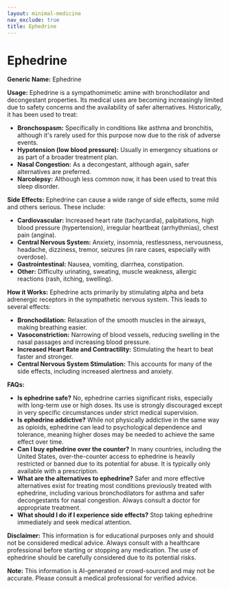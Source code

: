 ```yaml
---
layout: minimal-medicine
nav_exclude: true
title: Ephedrine
---
```


# Ephedrine

**Generic Name:** Ephedrine

**Usage:** Ephedrine is a sympathomimetic amine with bronchodilator and decongestant properties.  Its medical uses are becoming increasingly limited due to safety concerns and the availability of safer alternatives.  Historically, it has been used to treat:

* **Bronchospasm:**  Specifically in conditions like asthma and bronchitis, although it's rarely used for this purpose now due to the risk of adverse events.
* **Hypotension (low blood pressure):**  Usually in emergency situations or as part of a broader treatment plan.
* **Nasal Congestion:** As a decongestant, although again, safer alternatives are preferred.
* **Narcolepsy:**  Although less common now, it has been used to treat this sleep disorder.


**Side Effects:** Ephedrine can cause a wide range of side effects, some mild and others serious.  These include:

* **Cardiovascular:** Increased heart rate (tachycardia), palpitations, high blood pressure (hypertension), irregular heartbeat (arrhythmias), chest pain (angina).
* **Central Nervous System:** Anxiety, insomnia, restlessness, nervousness, headache, dizziness, tremor, seizures (in rare cases, especially with overdose).
* **Gastrointestinal:** Nausea, vomiting, diarrhea, constipation.
* **Other:** Difficulty urinating, sweating, muscle weakness, allergic reactions (rash, itching, swelling).


**How it Works:** Ephedrine acts primarily by stimulating alpha and beta adrenergic receptors in the sympathetic nervous system.  This leads to several effects:

* **Bronchodilation:** Relaxation of the smooth muscles in the airways, making breathing easier.
* **Vasoconstriction:** Narrowing of blood vessels, reducing swelling in the nasal passages and increasing blood pressure.
* **Increased Heart Rate and Contractility:** Stimulating the heart to beat faster and stronger.
* **Central Nervous System Stimulation:**  This accounts for many of the side effects, including increased alertness and anxiety.


**FAQs:**

* **Is ephedrine safe?**  No, ephedrine carries significant risks, especially with long-term use or high doses. Its use is strongly discouraged except in very specific circumstances under strict medical supervision.
* **Is ephedrine addictive?**  While not physically addictive in the same way as opioids, ephedrine can lead to psychological dependence and tolerance, meaning higher doses may be needed to achieve the same effect over time.
* **Can I buy ephedrine over the counter?**  In many countries, including the United States, over-the-counter access to ephedrine is heavily restricted or banned due to its potential for abuse.  It is typically only available with a prescription.
* **What are the alternatives to ephedrine?** Safer and more effective alternatives exist for treating most conditions previously treated with ephedrine, including various bronchodilators for asthma and safer decongestants for nasal congestion.  Always consult a doctor for appropriate treatment.
* **What should I do if I experience side effects?** Stop taking ephedrine immediately and seek medical attention.


**Disclaimer:** This information is for educational purposes only and should not be considered medical advice.  Always consult with a healthcare professional before starting or stopping any medication.  The use of ephedrine should be carefully considered due to its potential risks.


**Note:** This information is AI-generated or crowd-sourced and may not be accurate. Please consult a medical professional for verified advice.